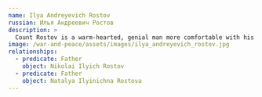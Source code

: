 ```yaml
---
name: Ilya Andreyevich Rostov
russian: Илья Андреевич Ростов
description: >
  Count Rostov is a warm-hearted, genial man more comfortable with his family in Moscow than in glittering Petersburg society. The only thing that could be said against the Count is that he is generous to a fault: with so many people to look after and entertain, he isn’t always as careful as he could be about the family finances.
image: /war-and-peace/assets/images/ilya_andreyevich_rostov.jpg
relationships:
  - predicate: Father
    object: Nikolai Ilyich Rostov
  - predicate: Father
    object: Natalya Ilyinichna Rostova
---
```

